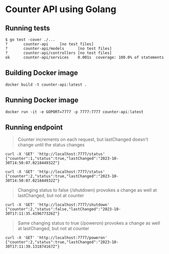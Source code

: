 # Counter API using Golang

## Running tests

```shell
$ go test -cover ./...
?       counter-api     [no test files]
?       counter-api/models      [no test files]
?       counter-api/controllers [no test files]
ok      counter-api/services    0.001s  coverage: 100.0% of statements
```

## Building Docker image

```shell
docker build -t counter-api:latest .
```

## Running Docker image

```shell
docker run -it -e GOPORT=7777 -p 7777:7777 counter-api:latest
```

## Running endpoint

> Counter increments on each request, but lastChanged doesn't change until the status changes

```shell
curl -X 'GET' 'http://localhost:7777/status'
{"counter":1,"status":true,"lastChanged":"2023-10-30T14:50:07.021844932Z"}

curl -X 'GET' 'http://localhost:7777/status'
{"counter":2,"status":true,"lastChanged":"2023-10-30T14:50:07.021844932Z"}
```

> Changing status to false (/shutdown) provokes a change as well at lastChanged, but not at counter

```shell
curl -X 'GET' 'http://localhost:7777/shutdown'
{"counter":2,"status":false,"lastChanged":"2023-10-30T17:11:35.419677326Z"}
```

> Same changing status to true (/poweron) provokes a change as well at lastChanged, but not at counter

```shell
curl -X 'GET' 'http://localhost:7777/poweron'
{"counter":2,"status":true,"lastChanged":"2023-10-30T17:11:39.131874167Z"}
```

